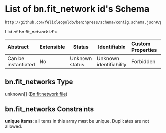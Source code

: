 # List of bn.fit_network id's Schema

```txt
http://github.com/felixleopoldo/benchpress/schema/config.schema.json#/properties/resources/properties/parameters/properties/bn.fit_networks
```

List of bn.fit_network id's


| Abstract            | Extensible | Status         | Identifiable            | Custom Properties | Additional Properties | Access Restrictions | Defined In                                                                  |
| :------------------ | ---------- | -------------- | ----------------------- | :---------------- | --------------------- | ------------------- | --------------------------------------------------------------------------- |
| Can be instantiated | No         | Unknown status | Unknown identifiability | Forbidden         | Allowed               | none                | [config.schema.json\*](../../out/config.schema.json "open original schema") |

## bn.fit_networks Type

unknown\[] ([Bn.fit network file](config-definitions-bnfit-network-file.md))

## bn.fit_networks Constraints

**unique items**: all items in this array must be unique. Duplicates are not allowed.
